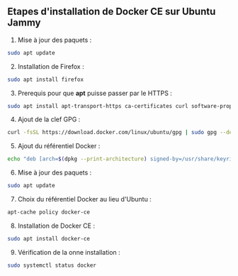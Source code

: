 ## Etapes d'installation de Docker CE sur Ubuntu Jammy

1. Mise à jour des paquets :
``` sh
sudo apt update
```

2. Installation de Firefox :
``` sh
sudo apt install firefox
```

3. Prerequis pour que **apt** puisse passer par le HTTPS :
``` sh
sudo apt install apt-transport-https ca-certificates curl software-properties-common
```

4. Ajout de la clef GPG :
``` sh
curl -fsSL https://download.docker.com/linux/ubuntu/gpg | sudo gpg --dearmor -o /usr/share/keyrings/docker-archive-keyring.gpg
```

5. Ajout du référentiel Docker :
``` sh
echo "deb [arch=$(dpkg --print-architecture) signed-by=/usr/share/keyrings/docker-archive-keyring.gpg] https://download.docker.com/linux/ubuntu $(lsb_release -cs) stable" | sudo tee /etc/apt/sources.list.d/docker.list > /dev/null
```

6. Mise à jour des paquets :
``` sh
sudo apt update
```

7. Choix du référentiel Docker au lieu d'Ubuntu :
``` sh
apt-cache policy docker-ce
```

8. Installation de Docker CE : 
``` sh
sudo apt install docker-ce
```

9. Vérification de la onne installation : 
``` sh
sudo systemctl status docker
```